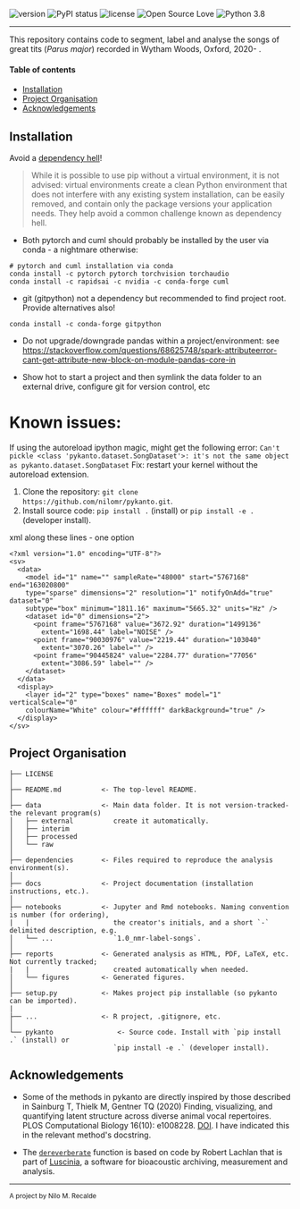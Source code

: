 ![version](https://img.shields.io/badge/package_version-0.1.0-orange)
![PyPI status](https://img.shields.io/pypi/status/ansicolortags.svg)
![license](https://img.shields.io/github/license/mashape/apistatus.svg)
![Open Source Love](https://img.shields.io/badge/open%20source%3F-yes!-lightgrey)
![Python 3.8](https://img.shields.io/badge/python-3.8-brightgreen.svg)

***


This repository contains code to segment, label and analyse the songs of great tits (*Parus major*) recorded in Wytham Woods, Oxford, 2020- .

#### Table of contents
  - [Installation](#installation)
  - [Project Organisation](#project-organisation)
  - [Acknowledgements](#acknowledgements)

## Installation

Avoid a [dependency hell](https://en.wikipedia.org/wiki/Dependency_hell)!
 > While it is possible to use pip without a virtual environment, it is not advised: virtual environments create a clean Python environment that does not interfere with any existing system installation, can be easily removed, and contain only the package versions your application needs. They help avoid a common challenge known as dependency hell.

- Both pytorch and cuml should probably be installed by the user via conda - a nightmare otherwise:

```
# pytorch and cuml installation via conda
conda install -c pytorch pytorch torchvision torchaudio   
conda install -c rapidsai -c nvidia -c conda-forge cuml 
```

- git (gitpython) not a dependency but recommended to find project root. Provide alternatives also! 
```
conda install -c conda-forge gitpython
```

- Do not upgrade/downgrade pandas within a project/environment: see https://stackoverflow.com/questions/68625748/spark-attributeerror-cant-get-attribute-new-block-on-module-pandas-core-in

- Show hot to start a project and then symlink the data folder to an external drive, configure git for version control, etc

# Known issues:
If using the autoreload ipython magic, might get the following error:
`Can't pickle <class 'pykanto.dataset.SongDataset'>: it's not the same object as pykanto.dataset.SongDataset`
Fix: restart your kernel without the autoreload extension.

1. Clone the repository:
`git clone https://github.com/nilomr/pykanto.git`.
2. Install source code:
`pip install .` (install) or `pip install -e .` (developer install).



xml along these lines - one option
```
<?xml version="1.0" encoding="UTF-8"?>
<sv>
  <data>
    <model id="1" name="" sampleRate="48000" start="5767168" end="163020800" 
    type="sparse" dimensions="2" resolution="1" notifyOnAdd="true" dataset="0" 
    subtype="box" minimum="1811.16" maximum="5665.32" units="Hz" />
    <dataset id="0" dimensions="2">
      <point frame="5767168" value="3672.92" duration="1499136" 
        extent="1698.44" label="NOISE" />
      <point frame="90030976" value="2219.44" duration="103040" 
        extent="3070.26" label="" />
      <point frame="90445824" value="2284.77" duration="77056" 
        extent="3086.59" label="" />
    </dataset>
  </data>
  <display>
    <layer id="2" type="boxes" name="Boxes" model="1"  verticalScale="0"  
    colourName="White" colour="#ffffff" darkBackground="true" />
  </display>
</sv>
```
## Project Organisation


    ├── LICENSE
    │
    ├── README.md          <- The top-level README.
    │
    ├── data               <- Main data folder. It is not version-tracked-the relevant program(s)  
    │   ├── external          create it automatically.
    │   ├── interim        
    │   ├── processed      
    │   └── raw            
    │
    ├── dependencies       <- Files required to reproduce the analysis environment(s).
    │
    ├── docs               <- Project documentation (installation instructions, etc.).
    │
    ├── notebooks          <- Jupyter and Rmd notebooks. Naming convention is number (for ordering),
    |   |                     the creator's initials, and a short `-` delimited description, e.g.
    │   └── ...               `1.0_nmr-label-songs`.  
    │                         
    ├── reports            <- Generated analysis as HTML, PDF, LaTeX, etc. Not currently tracked;
    |   |                     created automatically when needed.
    │   └── figures        <- Generated figures.
    │
    ├── setup.py           <- Makes project pip installable (so pykanto can be imported).
    |
    ├── ...                <- R project, .gitignore, etc.
    │
    └── pykanto                <- Source code. Install with `pip install .` (install) or 
                              `pip install -e .` (developer install).

## Acknowledgements

- Some of the methods in pykanto are directly inspired by those described in Sainburg T, Thielk M, Gentner TQ (2020) Finding, visualizing, and quantifying latent structure across diverse animal vocal repertoires. PLOS Computational Biology 16(10): e1008228. [DOI](https://doi.org/10.1371/journal.pcbi.1008228). I have indicated this in the relevant method's docstring.

- The [`dereverberate`](https://github.com/nilomr/pykanto/blob/b11f3b59301f444f8098d76da96cc87bd9cb624b/pykanto/signal/filter.py#L14) function is based on code by Robert Lachlan that is part of [Luscinia](https://rflachlan.github.io/Luscinia/), a software for bioacoustic archiving, measurement and analysis.

--------

<p><small>A project by Nilo M. Recalde</small></p>
